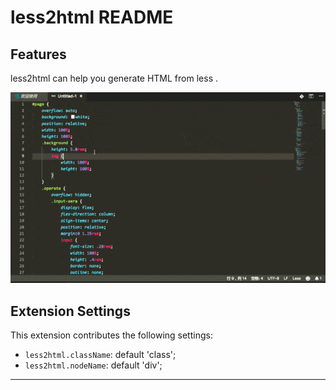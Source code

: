# less2html README


## Features

less2html can help you generate HTML from less .

![less2html.gif](src/images/screenshot.gif)




## Extension Settings



This extension contributes the following settings:

* `less2html.className`: default 'class';
* `less2html.nodeName`: default 'div';


-----------------------------------------------------------------------------------------------------------
